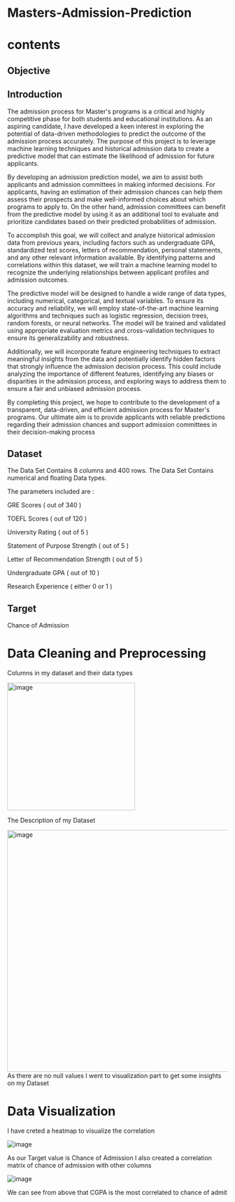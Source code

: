 #  Masters-Admission-Prediction
# contents
## Objective
## Introduction
The admission process for Master's programs is a critical and highly competitive phase for both students and educational institutions. As an aspiring candidate, I have developed a keen interest in exploring the potential of data-driven methodologies to predict the outcome of the admission process accurately. The purpose of this project is to leverage machine learning techniques and historical admission data to create a predictive model that can estimate the likelihood of admission for future applicants.

By developing an admission prediction model, we aim to assist both applicants and admission committees in making informed decisions. For applicants, having an estimation of their admission chances can help them assess their prospects and make well-informed choices about which programs to apply to. On the other hand, admission committees can benefit from the predictive model by using it as an additional tool to evaluate and prioritize candidates based on their predicted probabilities of admission.

To accomplish this goal, we will collect and analyze historical admission data from previous years, including factors such as undergraduate GPA, standardized test scores, letters of recommendation, personal statements, and any other relevant information available. By identifying patterns and correlations within this dataset, we will train a machine learning model to recognize the underlying relationships between applicant profiles and admission outcomes.

The predictive model will be designed to handle a wide range of data types, including numerical, categorical, and textual variables. To ensure its accuracy and reliability, we will employ state-of-the-art machine learning algorithms and techniques such as logistic regression, decision trees, random forests, or neural networks. The model will be trained and validated using appropriate evaluation metrics and cross-validation techniques to ensure its generalizability and robustness.

Additionally, we will incorporate feature engineering techniques to extract meaningful insights from the data and potentially identify hidden factors that strongly influence the admission decision process. This could include analyzing the importance of different features, identifying any biases or disparities in the admission process, and exploring ways to address them to ensure a fair and unbiased admission process.

By completing this project, we hope to contribute to the development of a transparent, data-driven, and efficient admission process for Master's programs. Our ultimate aim is to provide applicants with reliable predictions regarding their admission chances and support admission committees in their decision-making process
## Dataset
The Data Set Contains 8 columns and 400 rows. The Data Set Contains numerical and floating Data types.

The parameters included are :

GRE Scores ( out of 340 )

TOEFL Scores ( out of 120 )

University Rating ( out of 5 )

Statement of Purpose Strength ( out of 5 )

Letter of Recommendation Strength ( out of 5 )

Undergraduate GPA ( out of 10 )

Research Experience ( either 0 or 1 )
## Target
Chance of Admission
# Data Cleaning and Preprocessing
Columns in my dataset and their data types

<img width="292" alt="image" src="https://github.com/DATA-606-SPRING-2023-THU/SREEKANTH_REDDY_DATA690/assets/99163655/94e6f851-983c-431f-8a3c-4db60cc0fcd8">

The Description of my Dataset

<img width="553" alt="image" src="https://github.com/DATA-606-SPRING-2023-THU/SREEKANTH_REDDY_DATA690/assets/99163655/eafee749-1732-4ca4-b340-aeadecc66d06">
As there are no null values I went to visualization part to get some insights on my Dataset

# Data Visualization
I have creted a heatmap to visualize the correlation

![image](https://github.com/DATA-606-SPRING-2023-THU/SREEKANTH_REDDY_DATA690/assets/99163655/89355312-38c5-4da2-b449-e0cb182605d3)

As our Target value is Chance of Admission I also created a correlation matrix of chance of admission with other columns

![image](https://github.com/DATA-606-SPRING-2023-THU/SREEKANTH_REDDY_DATA690/assets/99163655/dc845253-b584-45d6-82b1-87ab94682cc2)

We can see from above that CGPA is the most correlated to chance of admit


